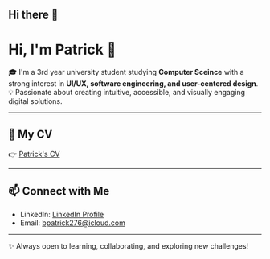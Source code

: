 ## Hi there 👋

# Hi, I'm Patrick 👋

🎓 I'm a 3rd year university student studying **Computer Sceince** with a strong interest in **UI/UX, software engineering, and user-centered design**.  
💡 Passionate about creating intuitive, accessible, and visually engaging digital solutions.    

---

## 📄 My CV
👉 [Patrick's CV](PatrickStrzelczyk_CV) 

---

## 📫 Connect with Me
- LinkedIn: [LinkedIn Profile](https://www.linkedin.com/in/patrick-strzelczyk-418892371)  
- Email: [bpatrick276@icloud.com](mailto:bpatrick276@icloud.com)  

---
✨ Always open to learning, collaborating, and exploring new challenges!


